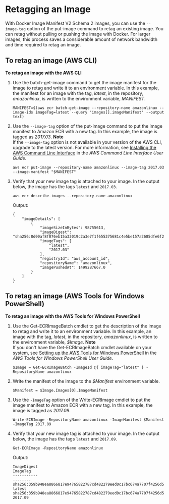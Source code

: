# Retagging an Image<a name="image-retag"></a>

With Docker Image Manifest V2 Schema 2 images, you can use the `--image-tag` option of the put\-image command to retag an existing image\. You can retag without pulling or pushing the image with Docker\. For larger images, this process saves a considerable amount of network bandwidth and time required to retag an image\.

## To retag an image \(AWS CLI\)<a name="retag-aws-cli"></a>

**To retag an image with the AWS CLI**

1. Use the batch\-get\-image command to get the image manifest for the image to retag and write it to an environment variable\. In this example, the manifest for an image with the tag, *latest*, in the repository, *amazonlinux*, is written to the environment variable, *MANIFEST*\.

   ```
   MANIFEST=$(aws ecr batch-get-image --repository-name amazonlinux --image-ids imageTag=latest --query 'images[].imageManifest' --output text)
   ```

1. Use the `--image-tag` option of the put\-image command to put the image manifest to Amazon ECR with a new tag\. In this example, the image is tagged as *2017\.03*\.
**Note**  
If the `--image-tag` option is not available in your version of the AWS CLI, upgrade to the latest version\. For more information, see [Installing the AWS Command Line Interface](https://docs.aws.amazon.com/cli/latest/userguide/) in the *AWS Command Line Interface User Guide*\.

   ```
   aws ecr put-image --repository-name amazonlinux --image-tag 2017.03 --image-manifest "$MANIFEST"
   ```

1. Verify that your new image tag is attached to your image\. In the output below, the image has the tags `latest` and `2017.03`\.

   ```
   aws ecr describe-images --repository-name amazonlinux
   ```

   Output:

   ```
   {
       "imageDetails": [
           {
               "imageSizeInBytes": 98755613,
               "imageDigest": "sha256:8d00af8f076eb15a33019c2a3e7f1f655375681c4e5be157a2685dfe6f247227",
               "imageTags": [
                   "latest",
                   "2017.03"
               ],
               "registryId": "aws_account_id",
               "repositoryName": "amazonlinux",
               "imagePushedAt": 1499287667.0
           }
       ]
   }
   ```

## To retag an image \(AWS Tools for Windows PowerShell\)<a name="retag-powershell"></a>

**To retag an image with the AWS Tools for Windows PowerShell**

1. Use the Get\-ECRImageBatch cmdlet to get the description of the image to retag and write it to an environment variable\. In this example, an image with the tag, *latest*, in the repository, *amazonlinux*, is written to the environment variable, *$Image*\.
**Note**  
If you don't have the Get\-ECRImageBatch cmdlet available on your system, see [Setting up the AWS Tools for Windows PowerShell](https://docs.aws.amazon.com/powershell/latest/userguide/pstools-getting-set-up.html) in the *AWS Tools for Windows PowerShell User Guide*\.

   ```
   $Image = Get-ECRImageBatch -ImageId @{ imageTag="latest" } -RepositoryName amazonlinux
   ```

1. Write the manifest of the image to the *$Manifest* environment variable\.

   ```
   $Manifest = $Image.Images[0].ImageManifest
   ```

1. Use the `-ImageTag` option of the Write\-ECRImage cmdlet to put the image manifest to Amazon ECR with a new tag\. In this example, the image is tagged as *2017\.09*\.

   ```
   Write-ECRImage -RepositoryName amazonlinux -ImageManifest $Manifest -ImageTag 2017.09
   ```

1. Verify that your new image tag is attached to your image\. In the output below, the image has the tags `latest` and `2017.09`\.

   ```
   Get-ECRImage -RepositoryName amazonlinux
   ```

   Output:

   ```
   ImageDigest                                                             ImageTag
   -----------                                                             --------
   sha256:359b948ea8866817e94765822787cd482279eed0c17bc674a7707f4256d5d497 latest
   sha256:359b948ea8866817e94765822787cd482279eed0c17bc674a7707f4256d5d497 2017.09
   ```